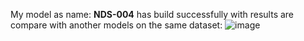 My model as name: **NDS-004** has build successfully with results are compare with another models on the same dataset:
![image](https://github.com/user-attachments/assets/d8012d7c-a00d-4d68-87d2-64a058c216b7)
